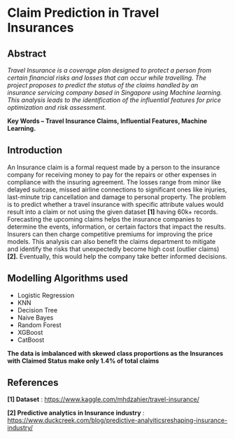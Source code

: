 # Claim Prediction in Travel Insurances

## Abstract
*Travel Insurance is a coverage plan
designed to protect a person from certain financial
risks and losses that can occur while travelling. The
project proposes to predict the status of the claims
handled by an insurance servicing company based in
Singapore using Machine learning. This analysis leads
to the identification of the influential features for price
optimization and risk assessment.*

**Key Words – Travel Insurance Claims, Influential
Features, Machine Learning.**

## Introduction

An Insurance claim is a formal request made by a
person to the insurance company for receiving money to
pay for the repairs or other expenses in compliance with
the insuring agreement. The losses range from minor
like delayed suitcase, missed airline connections to
significant ones like injuries, last-minute trip
cancellation and damage to personal property. The
problem is to predict whether a travel insurance with
specific attribute values would result into a claim or not
using the given dataset **[1]** having 60k+ records.
Forecasting the upcoming claims helps the insurance
companies to determine the events, information, or
certain factors that impact the results. Insurers can then
charge competitive premiums for improving the price
models. This analysis can also benefit the claims
department to mitigate and identify the risks that
unexpectedly become high cost (outlier claims) **[2].**
Eventually, this would help the company take better
informed decisions.

## Modelling Algorithms used

- Logistic Regression
- KNN
- Decision Tree
- Naive Bayes
- Random Forest
- XGBoost
- CatBoost  

**The data is imbalanced with skewed class proportions as the Insurances with Claimed Status make only 1.4% of total claims**

## References

**[1] Dataset** : https://www.kaggle.com/mhdzahier/travel-insurance/

**[2] Predictive analytics in Insurance industry** : https://www.duckcreek.com/blog/predictive-analyiticsreshaping-insurance-industry/
